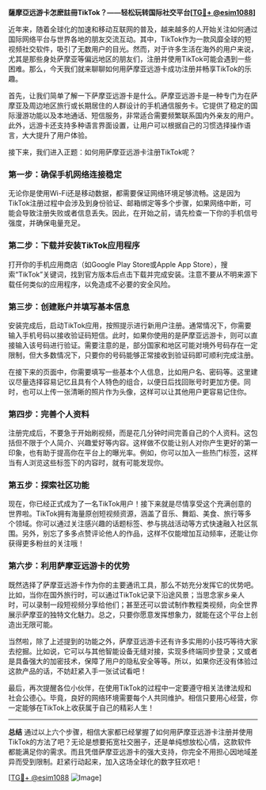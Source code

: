 **薩摩亞远游卡怎麽註冊TikTok？——轻松玩转国际社交平台[[TG💪+ @esim1088](https://t.me/s/esim1088)]**

近年来，随着全球化的加速和移动互联网的普及，越来越多的人开始关注如何通过国际网络平台与世界各地的朋友交流互动。其中，TikTok作为一款风靡全球的短视频社交软件，吸引了无数用户的目光。然而，对于许多生活在海外的用户来说，尤其是那些身处萨摩亚等偏远地区的朋友们，注册并使用TikTok可能会遇到一些困难。那么，今天我们就来聊聊如何用萨摩亚远游卡成功注册并畅享TikTok的乐趣。

首先，让我们简单了解一下萨摩亚远游卡是什么。萨摩亚远游卡是一种专门为在萨摩亚及周边地区旅行或长期居住的人群设计的手机通信服务卡。它提供了稳定的国际漫游功能以及本地通话、短信服务，非常适合需要频繁联系国内外亲友的用户。此外，远游卡还支持多种语言界面设置，让用户可以根据自己的习惯选择操作语言，大大提升了用户体验。

接下来，我们进入正题：如何用萨摩亚远游卡注册TikTok呢？

### **第一步：确保手机网络连接稳定**
无论你是使用Wi-Fi还是移动数据，都需要保证网络环境足够流畅。这是因为TikTok注册过程中会涉及到身份验证、邮箱绑定等多个步骤，如果网络中断，可能会导致注册失败或者信息丢失。因此，在开始之前，请先检查一下你的手机信号强度，并确保电量充足。

### **第二步：下载并安装TikTok应用程序**
打开你的手机应用商店（如Google Play Store或Apple App Store），搜索“TikTok”关键词，找到官方版本后点击下载并完成安装。注意不要从不明来源下载任何类似的应用程序，以免造成不必要的安全风险。

### **第三步：创建账户并填写基本信息**
安装完成后，启动TikTok应用，按照提示进行新用户注册。通常情况下，你需要输入手机号码以接收验证码短信。此时，如果你使用的是萨摩亚远游卡，则可以直接输入该号码进行验证。需要注意的是，部分国家和地区可能对境外号码存在一定限制，但大多数情况下，只要你的号码能够正常接收到验证码即可顺利完成注册。

在接下来的页面中，你需要填写一些基本个人信息，比如用户名、密码等。这里建议尽量选择容易记忆且具有个人特色的组合，以便日后找回账号时更加方便。同时，也可以上传一张清晰的照片作为头像，这样可以让其他用户更容易记住你。

### **第四步：完善个人资料**
注册完成后，不要急于开始刷视频，而是花几分钟时间完善自己的个人资料。这包括但不限于个人简介、兴趣爱好等内容。这样做不仅能让别人对你产生更好的第一印象，也有助于提高你在平台上的曝光率。例如，你可以加入一些热门标签，这样当有人浏览这些标签下的内容时，就有可能发现你。

### **第五步：探索社区功能**
现在，你已经正式成为了一名TikTok用户！接下来就是尽情享受这个充满创意的世界啦。TikTok拥有海量原创短视频资源，涵盖了音乐、舞蹈、美食、旅行等多个领域。你可以通过关注感兴趣的话题标签、参与挑战活动等方式快速融入社区氛围。另外，别忘了多多点赞评论他人的作品，这样不仅能增加互动频率，还能让你获得更多粉丝的关注哦！

### **第六步：利用萨摩亚远游卡的优势**
既然选择了萨摩亚远游卡作为你的主要通讯工具，那么不妨充分发挥它的优势吧。比如，当你在国外旅行时，可以通过TikTok记录下沿途风景；当思念家乡亲人时，可以录制一段短视频分享给他们；甚至还可以尝试制作教程类视频，向全世界展示萨摩亚的独特文化魅力。总之，只要你愿意发挥想象力，就能在这个平台上创造出无限可能。

当然啦，除了上述提到的功能之外，萨摩亚远游卡还有许多实用的小技巧等待大家去挖掘。比如说，它可以与其他智能设备无缝对接，实现多终端同步登录；又或者是具备强大的加密技术，保障了用户的隐私安全等等。所以，如果你还没有体验过这款产品的话，不妨赶紧入手一张试试看吧！

最后，再次提醒各位小伙伴，在使用TikTok的过程中一定要遵守相关法律法规和社会公德心。毕竟，良好的网络环境需要每个人共同维护。相信只要用心经营，你一定能够在TikTok上收获属于自己的精彩人生！

---

**总结**
通过以上六个步骤，相信大家都已经掌握了如何用萨摩亚远游卡注册并使用TikTok的方法了吧？无论是想要拓宽社交圈子，还是单纯想放松心情，这款软件都能满足你的需求。而且凭借萨摩亚远游卡的强大支持，你完全不用担心因地域差异而受到限制。赶紧行动起来，加入这场全球化的数字狂欢吧！

[[TG💪+ @esim1088](https://t.me/s/esim1088) ![Image](https://i.postimg.cc/4NQfJmqS/Snipaste-2025-05-13-00-14-12.png)]